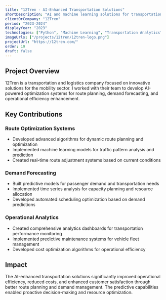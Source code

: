 ```yaml
---
title: "12Tren - AI-Enhanced Transportation Solutions"
shortDescription: "AI and machine learning solutions for transportation and logistics optimization"
clientOrCompany: "12Tren"
period: "2023-2024"
displayYear: "2023"
technologies: ["Python", "Machine Learning", "Transportation Analytics", "Route Optimization", "Predictive Analytics", "Logistics"]
imageUrls: ["/projects/12tren/12tren-logo.png"]
projectUrl: "https://12tren.com/"
order: 19
draft: false
---
```


## Project Overview

12Tren is a transportation and logistics company focused on innovative solutions for the mobility sector. I worked with their team to develop AI-powered optimization systems for route planning, demand forecasting, and operational efficiency enhancement.

## Key Contributions

### Route Optimization Systems
- Developed advanced algorithms for dynamic route planning and optimization
- Implemented machine learning models for traffic pattern analysis and prediction
- Created real-time route adjustment systems based on current conditions

### Demand Forecasting
- Built predictive models for passenger demand and transportation needs
- Implemented time series analysis for capacity planning and resource allocation
- Developed automated scheduling optimization based on demand predictions

### Operational Analytics
- Created comprehensive analytics dashboards for transportation performance monitoring
- Implemented predictive maintenance systems for vehicle fleet management
- Developed cost optimization algorithms for operational efficiency

## Impact

The AI-enhanced transportation solutions significantly improved operational efficiency, reduced costs, and enhanced customer satisfaction through better route planning and demand management. The predictive capabilities enabled proactive decision-making and resource optimization.
